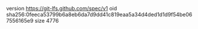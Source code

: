 version https://git-lfs.github.com/spec/v1
oid sha256:0feeca53799b6a8eb6da7d9dd41c819eaa5a34d4ded1d1d9f54be067556165e9
size 4776
